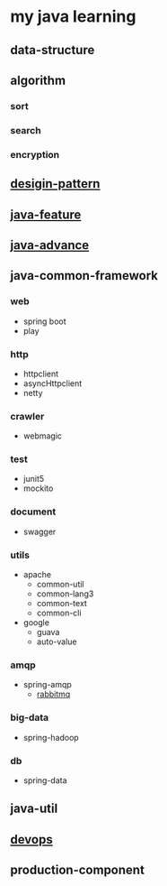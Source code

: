 # my java learning
## data-structure
## algorithm
### sort
### search
### encryption
## [desigin-pattern](design-pattern/java-design-pattern-learn/src/site/markdown/index.md)
## [java-feature](language-feature/src/site/markdown/index.md)
## [java-advance](language-advance/src/site/markdown/index.md)
## java-common-framework
### web
* spring boot
* play

### http
* httpclient
* asyncHttpclient
* netty
### crawler
* webmagic
### test
* junit5
* mockito
### document
* swagger
### utils
* apache
  * common-util
  * common-lang3
  * common-text
  * common-cli
* google
  * guava
  * auto-value
### amqp
* spring-amqp
  * [rabbitmq](framework/spring/spring-amqp/src/site/markdown/rabbitmq.md)
### big-data
* spring-hadoop
### db
* spring-data
## java-util
## [devops](dev-ops/src/site/markdown/index.md)
## production-component
